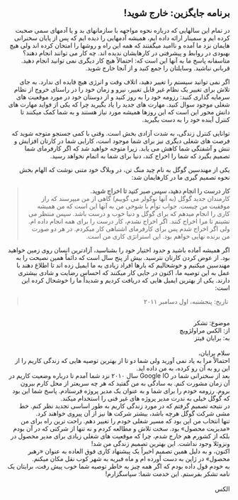 <div dir="rtl">

## برنامه جایگزین:‌ خارج شوید!

در تمام این سالهایی که درباره نحوه مواجهه با سازمانهای بد و یا آدمهای سمی صحبت کرده ایم و سمینار ارائه داده ایم، همیشه آدمهایی را دیده ایم که پس از پایان سخنرانی هایمان نزد ما آمده و ناامید میگفتند که همه این راه و روشها را امتحان کرده اند ولی هیچ بهبودی در روابط و پیشرفتی در کارهایشان ندیده اند. چه کار می توانند انجام دهند؟ متاسفانه پاسخ ما به آنها این است که:‌ احتمالاً هیچ کار دیگری نمی توانید انجام دهید. قربانی نباشید. وسایلتان را جمع کنید و از آنجا خارج شوید. 

اگر نمی توانید سیستم را تغییر دهید، اتلاف وقت و انرژی هیچ فایده ای ندارد. به جای تلاش برای تغییر یک نظام غیر قابل تغییر، نیرو و زمان خود را در راستای خروج از نظام سرمایه گذاری کنید: رزومه خود را به روز کنید و از دوستان خود در مورد موقعیت های شغلی موجود سوال کنید. مهارت های جدید را یاد بگیرید چرا که یکی از فواید مهارت های دانش محور این است که این روزها همیشه مورد نیاز هستند و به شما کمک میکنند تا کنترل آینده خود را به دست بگیرید. 

توانایی کنترل زندگی، به شدت آزادی بخش است. وقتی با کمی جستجو متوجه شوید که فرصت های شغلی دیگری نیز برای شما موجود است، کارایی شما در کارتان افزایش و تنش و آشفتگی شما کاهش می یابد. زیرا متوجه خواهید شد که اگر کارفرمای شما تصمیم بگیرد که شما را اخراج کند،‌ دنیا برای شما به اتمام نخواهد رسید. 

یکی از مهندسین گوگل به نام چید منگ تن، در وبلاگ خود متنی نوشت که الهام بخش نحوه تصمیم گیری ما در کارهایمان شد:‌

> <b>کار درست را انجام دهید،‌ سپس صبر کنید تا اخراج شوید.</b>
> <br>
> کارمندان جدید گوگل (به آنها نوگولر می گوییم) گاهی از من میپرسند که راز موفقیت من چیست. جواب توأم با شوخی من به آنها این است که من همیشه کاری را انجام میدهم که برای گوگل و دنیا خوب و درست باشد. سپس منتظر می نشینم تا مرا اخراج کنند. اگر اخراج نشدم، کار درست را برای همه انجام داده ام. ولی اگر اخراج شدم پس برای کارفرمای اشتباهی کار میکردم. در هر دو صورت من برنده نهایی خواهم بود. این استراتژی کاری من است. 

اگر همیشه آماده باشید و حدود اختیار خود را بشناسید، آزادترین انسان روی زمین خواهید بود. از عوض کردن کارتان نترسید. بیش از پنج سال است که دائماً همین نصیحت را به مهندسین میکنیم و خوشحالیم که بارها افراد زیادی به ما ایمیل زده اند تا اطلاع دهند با عمل به این توصیه ما،‌ اکنون در جایی کار میکنند که احساس رضایت و شادی بیشتری دارند. یکی از بهترین ایمیل هایی که دریافت کردیم و شدیداً ما را خوشحال کرده این است: 

>‌ تاریخ:‌ پنجشنبه، اول دسامبر ۲۰۱۱
<br>
موضوع:‌ تشکر
<br>
از: الکس مراولژویچ 
<br>
به:‌ برایان فیتز
<br>
<br>
سلام برایان، 
<br>
احتمالاْ مرا به یاد نمی آورید ولی شما دو تا از بهترین توصیه هایی که زندگی کاریم را از این رو به آن رو کرده، به من داده اید. 
<br>
بعد از سخنرانی شما در Google IO سال ۲۰۱۰ نزد شما آمدم تا درباره وضعیت کاریم در آن زمان مشورت کنم. به سادگی به من گفتید که هر چه سریعتر از محل کارم بیرون بروم. رزومه خودم را برای شما و به عنوان یک مدیر پروژه فرستادم. پاسخ شما این بود که گوگل خیلی به ندرت مدیر پروژه های غیر فنی را استخدام میکند. 
<br>
در نتیجه تصمیم گرفتم که در مورد زندگی کاریم به طور اساسی تجدید نظر کنم. خط مشی شرکت گوگل هرچه باشد، بیشتر شرکت ها نیز از آن پیروی خواهند کرد. 
<br>
تنها انتخاب من این بود که مسیر شغلی خودم را تغییر دهم. راحت ترین راه برای من «مدیریت محصول» بود. سخت تلاش و مطالعه کردم و نه تنها از شرکتی که در آن بودم بلکه از کشورم هم خارج شدم، چرا که موقعیت های شغلی زیادی برای مدیر محصول در ونزوئلا وجود نداشت. این بهترین تصمیم زندگی من شد! 
<br>
اکنون، و به دلیل همین تصمیم اخیراً یک پیشنهاد کاری فوق العاده به عنوان «رهبر محصول» در ژاپن به دست آورده ام و ماه فبریه به شهر کوب نقل مکان میکنم. 
<br>
به خودم قول داده بودم که اگر همه چیز به خاطر توصیه شما خوب پیش رفت، برایتان یک نامه تشکر بفرستم. این خدمت شما:‌ سپاسگزارم! 
<br>
<br>
الکس

</div>
